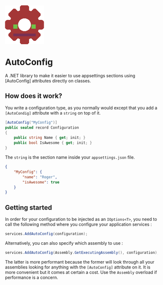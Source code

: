 ![AutoConfig](https://github.com/Moreault/AutoConfig/blob/master/autoconfig.png)

# AutoConfig
A .NET library to make it easier to use appsettings sections using [AutoConfig] attributes directly on classes.

## How does it work?

You write a configuration type, as you normally would except that you add a `[AutoCondig]` attribute with a `string` on top of it.

```cs
[AutoConfig("MyConfig")]
public sealed record Configuration
{
    public string Name { get; init; }
    public bool IsAwesome { get; init; }
}
```

The `string` is the section name inside your `appsettings.json` file.

```json
{
    "MyConfig": {
        "name": "Roger",
        "isAwesome": true
    }
}
```

## Getting started

In order for your configuration to be injected as an `IOptions<T>`, you need to call the following method where you configure your application services : 

```cs
services.AddAutoConfig(configuration);
```

Alternatively, you can also specify which assembly to use :

```cs
services.AddAutoConfig(Assembly.GetExecutingAssembly(), configuration);
```

The latter is more performant because the former will look through all your assemblies looking for anything with the `[AutoConfig]` attribute on it. It is more convenient but it comes at certain a cost. Use the `Assembly` overload if performance is a concern. 
